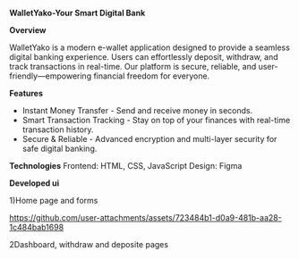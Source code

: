**WalletYako-Your Smart Digital Bank**

**Overview**

WalletYako is a modern e-wallet application designed to provide a seamless digital banking experience.
Users can effortlessly deposit, withdraw, and track transactions in real-time. 
Our platform is secure, reliable, and user-friendly—empowering financial freedom for everyone.

**Features**

- Instant Money Transfer - Send and receive money in seconds.
- Smart Transaction Tracking - Stay on top of your finances with real-time transaction history.
- Secure & Reliable - Advanced encryption and multi-layer security for safe digital banking.

**Technologies**
Frontend: HTML, CSS, JavaScript
Design: Figma


**Developed ui**

1)Home page and forms





https://github.com/user-attachments/assets/723484b1-d0a9-481b-aa28-1c484bab1698

2Dashboard, withdraw and deposite pages

